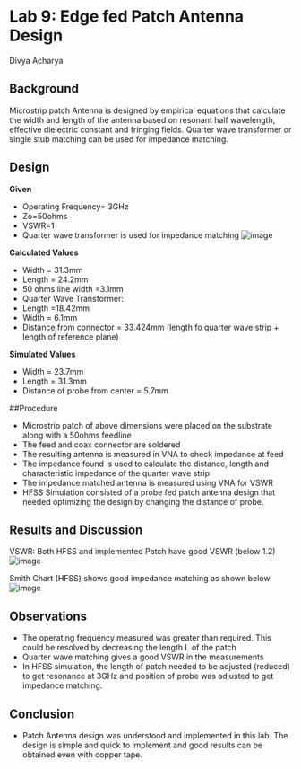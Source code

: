 # Lab 9: Edge fed Patch Antenna Design
Divya Acharya 

## Background
Microstrip patch Antenna is designed by empirical equations that calculate the width and length of the antenna based on resonant half wavelength, effective dielectric constant and fringing fields. Quarter wave transformer or single stub matching can be used for impedance matching.

## Design
**Given**
- Operating Frequency= 3GHz
- Zo=50ohms
- VSWR=1
- Quarter wave transformer is used for impedance matching
![image](https://github.com/CourseReps/ECEN452-Spring2016/blob/master/Students/DivyaNAcharya/Lab9_Completed/Design.PNG)

**Calculated Values**
- Width = 31.3mm
- Length = 24.2mm
- 50 ohms line width =3.1mm
- Quarter Wave Transformer:
- Length =18.42mm
- Width = 6.1mm
- Distance from connector = 33.424mm (length fo quarter wave strip + length of reference plane)

**Simulated Values**
- Width = 23.7mm
- Length = 31.3mm 
- Distance of probe from center = 5.7mm

##Procedure
- Microstrip patch of above dimensions were placed on the substrate along with a 50ohms feedline
- The feed and coax connector are soldered
- The resulting antenna is measured in VNA to check impedance at feed
- The impedance found is used to calculate the distance, length and characteristic impedance of the quarter wave strip
- The impedance matched antenna is measured using VNA for VSWR
- HFSS Simulation consisted of a probe fed patch antenna design that needed optimizing the design by changing the distance of probe.

## Results and Discussion
VSWR: Both HFSS and implemented Patch have good VSWR (below 1.2)
![image](https://github.com/CourseReps/ECEN452-Spring2016/blob/master/Students/DivyaNAcharya/Lab9_Completed/VSWR.png)

Smith Chart (HFSS) shows good impedance matching as shown below
<br>![image](https://github.com/CourseReps/ECEN452-Spring2016/blob/master/Students/DivyaNAcharya/Lab9_Completed/SmithChart.PNG)

## Observations
- The operating frequency measured was greater than required. This could be resolved by decreasing the length L of the patch
- Quarter wave matching gives a good VSWR in the measurements
- In HFSS simulation, the length of patch needed to be adjusted (reduced) to get resonance at 3GHz and position of probe was adjusted to get impedance matching.

## Conclusion
- Patch Antenna design was understood and implemented in this lab. The design is simple and quick to implement and good results can be obtained even with copper tape.
